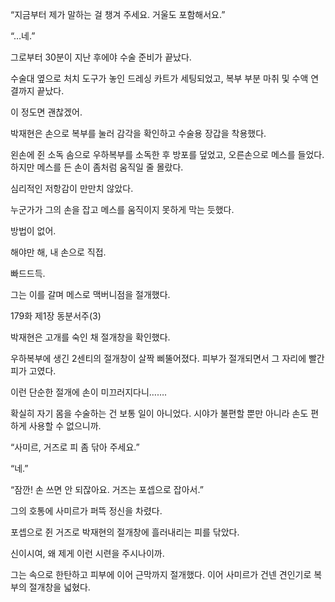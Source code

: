 “지금부터 제가 말하는 걸 챙겨 주세요. 거울도 포함해서요.”

“…네.”

그로부터 30분이 지난 후에야 수술 준비가 끝났다.

수술대 옆으로 처치 도구가 놓인 드레싱 카트가 세팅되었고, 복부 부분 마취 및 수액 연결까지 끝났다.

이 정도면 괜찮겠어.

박재현은 손으로 복부를 눌러 감각을 확인하고 수술용 장갑을 착용했다.

왼손에 쥔 소독 솜으로 우하복부를 소독한 후 방포를 덮었고, 오른손으로 메스를 들었다. 하지만 메스를 든 손이 좀처럼 움직일 줄 몰랐다.

심리적인 저항감이 만만치 않았다.

누군가가 그의 손을 잡고 메스를 움직이지 못하게 막는 듯했다.

방법이 없어.

해야만 해, 내 손으로 직접.

빠드드득.

그는 이를 갈며 메스로 맥버니점을 절개했다.

179화 제1장 동분서주(3)

박재현은 고개를 숙인 채 절개창을 확인했다.

우하복부에 생긴 2센티의 절개창이 살짝 삐뚤어졌다. 피부가 절개되면서 그 자리에 빨간 피가 고였다.

이런 단순한 절개에 손이 미끄러지다니…….

확실히 자기 몸을 수술하는 건 보통 일이 아니었다. 시야가 불편할 뿐만 아니라 손도 편하게 사용할 수 없으니까.

“사미르, 거즈로 피 좀 닦아 주세요.”

“네.”

“잠깐! 손 쓰면 안 되잖아요. 거즈는 포셉으로 잡아서.”

그의 호통에 사미르가 퍼뜩 정신을 차렸다.

포셉으로 쥔 거즈로 박재현의 절개창에 흘러내리는 피를 닦았다.

신이시여, 왜 제게 이런 시련을 주시나이까.

그는 속으로 한탄하고 피부에 이어 근막까지 절개했다. 이어 사미르가 건넨 견인기로 복부의 절개창을 넓혔다.